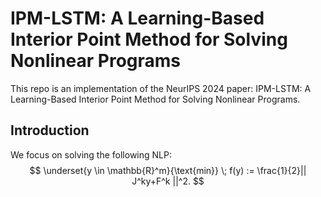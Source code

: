 # IPM-LSTM: A Learning-Based Interior Point Method for Solving Nonlinear Programs
This repo is an implementation of the NeurIPS 2024 paper: IPM-LSTM: A Learning-Based Interior Point Method for Solving Nonlinear Programs.
## Introduction
We focus on solving the following NLP:
$$
\underset{y \in \mathbb{R}^m}{\text{min}} \; f(y) := \frac{1}{2}|| J^ky+F^k ||^2.
$$
